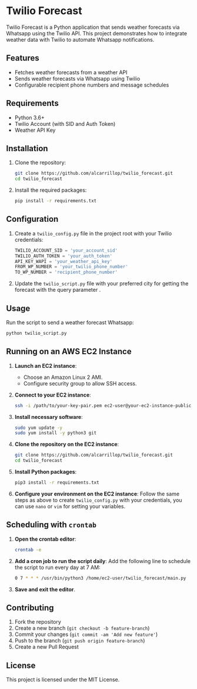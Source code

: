 # Twilio Forecast

Twilio Forecast is a Python application that sends weather forecasts via Whatsapp using the Twilio API. This project demonstrates how to integrate weather data with Twilio to automate Whatsapp notifications.

## Features

- Fetches weather forecasts from a weather API
- Sends weather forecasts via Whatsapp using Twilio
- Configurable recipient phone numbers and message schedules

## Requirements

- Python 3.6+
- Twilio Account (with SID and Auth Token)
- Weather API Key

## Installation

1. Clone the repository:
    ```sh
    git clone https://github.com/alcarrillop/twilio_forecast.git
    cd twilio_forecast
    ```

2. Install the required packages:
    ```sh
    pip install -r requirements.txt
    ```

## Configuration

1. Create a `twilio_config.py` file in the project root with your Twilio credentials:
    ```python
    TWILIO_ACCOUNT_SID = 'your_account_sid'
    TWILIO_AUTH_TOKEN = 'your_auth_token'
    API_KEY_WAPI = 'your_weather_api_key'
    FROM_WP_NUMBER = 'your_twilio_phone_number'
    TO_WP_NUMBER = 'recipient_phone_number'
    
    ```

2. Update the `twilio_script.py` file with your preferred city for getting the forecast with the query parameter
.

## Usage

Run the script to send a weather forecast Whatsapp:
```sh
python twilio_script.py
```

## Running on an AWS EC2 Instance

1. **Launch an EC2 instance**:
   - Choose an Amazon Linux 2 AMI.
   - Configure security group to allow SSH access.

2. **Connect to your EC2 instance**:
    ```sh
    ssh -i /path/to/your-key-pair.pem ec2-user@your-ec2-instance-public-dns
    ```

3. **Install necessary software**:
    ```sh
    sudo yum update -y
    sudo yum install -y python3 git
    ```

4. **Clone the repository on the EC2 instance**:
    ```sh
    git clone https://github.com/alcarrillop/twilio_forecast.git
    cd twilio_forecast
    ```

5. **Install Python packages**:
    ```sh
    pip3 install -r requirements.txt
    ```

6. **Configure your environment on the EC2 instance**:
    Follow the same steps as above to create `twilio_config.py` with your credentials, you can use `nano` or `vim` for setting your variables.

## Scheduling with `crontab`

1. **Open the crontab editor**:
    ```sh
    crontab -e
    ```

2. **Add a cron job to run the script daily**:
    Add the following line to schedule the script to run every day at 7 AM:
    ```sh
    0 7 * * * /usr/bin/python3 /home/ec2-user/twilio_forecast/main.py
    ```

3. **Save and exit the editor**.

## Contributing

1. Fork the repository
2. Create a new branch (`git checkout -b feature-branch`)
3. Commit your changes (`git commit -am 'Add new feature'`)
4. Push to the branch (`git push origin feature-branch`)
5. Create a new Pull Request

## License

This project is licensed under the MIT License.